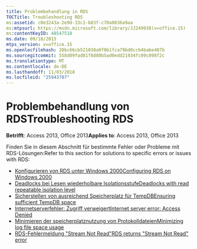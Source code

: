 ```yaml
---
title: Problembehandlung in RDS
TOCTitle: Troubleshooting RDS
ms:assetid: c0e3243a-2e9d-33c1-b83f-c70a0836a9aa
ms:mtpsurl: https://msdn.microsoft.com/library/JJ249938(v=office.15)
ms:contentKeyID: 48547518
ms.date: 09/18/2015
mtps_version: v=office.15
ms.openlocfilehash: 28bc66cb521030a9f0b1fca79bd0ccb4babe407b
ms.sourcegitcommit: 558d09fad81f8d80b5ad0edd21934fc09c098f2c
ms.translationtype: MT
ms.contentlocale: de-DE
ms.lasthandoff: 11/03/2018
ms.locfileid: "25943787"
---
```

# <a name="troubleshooting-rds"></a><span data-ttu-id="cc8d9-102">Problembehandlung von RDS</span><span class="sxs-lookup"><span data-stu-id="cc8d9-102">Troubleshooting RDS</span></span>

<span data-ttu-id="cc8d9-103">**Betrifft**: Access 2013, Office 2013</span><span class="sxs-lookup"><span data-stu-id="cc8d9-103">**Applies to**: Access 2013, Office 2013</span></span>

<span data-ttu-id="cc8d9-104">Finden Sie in diesem Abschnitt für bestimmte Fehler oder Probleme mit RDS-Lösungen:</span><span class="sxs-lookup"><span data-stu-id="cc8d9-104">Refer to this section for solutions to specific errors or issues with RDS:</span></span>

- [<span data-ttu-id="cc8d9-105">Konfigurieren von RDS unter Windows 2000</span><span class="sxs-lookup"><span data-stu-id="cc8d9-105">Configuring RDS on Windows 2000</span></span>](configuring-rds-on-windows-2000.md)
- [<span data-ttu-id="cc8d9-106">Deadlocks bei Lesen wiederholbare Isolationsstufe</span><span class="sxs-lookup"><span data-stu-id="cc8d9-106">Deadlocks with read repeatable isolation level</span></span>](deadlocks-with-read-repeatable-isolation-level.md)
- [<span data-ttu-id="cc8d9-107">Sicherstellen von ausreichend Speicherplatz für TempDB</span><span class="sxs-lookup"><span data-stu-id="cc8d9-107">Ensuring sufficient TempDB space</span></span>](ensuring-sufficient-tempdb-space.md)
- [<span data-ttu-id="cc8d9-108">Internetserverfehler: Zugriff verweigert</span><span class="sxs-lookup"><span data-stu-id="cc8d9-108">Internet server error: Access Denied</span></span>](internet-server-error-access-denied.md)
- [<span data-ttu-id="cc8d9-109">Minimieren der speicherplatznutzung von Protokolldateien</span><span class="sxs-lookup"><span data-stu-id="cc8d9-109">Minimizing log file space usage</span></span>](minimizing-log-file-space-usage.md)
- [<span data-ttu-id="cc8d9-110">RDS-Fehlermeldung "Stream Not Read"</span><span class="sxs-lookup"><span data-stu-id="cc8d9-110">RDS returns "Stream Not Read" error</span></span>](rds-returns-stream-not-read-error.md)


